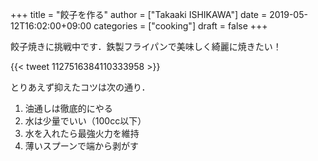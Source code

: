 +++
title = "餃子を作る"
author = ["Takaaki ISHIKAWA"]
date = 2019-05-12T16:02:00+09:00
categories = ["cooking"]
draft = false
+++

餃子焼きに挑戦中です．鉄製フライパンで美味しく綺麗に焼きたい！

{{< tweet 1127516384110333958 >}}

とりあえず抑えたコツは次の通り．

1.  油通しは徹底的にやる
2.  水は少量でいい（100cc以下）
3.  水を入れたら最強火力を維持
4.  薄いスプーンで端から剥がす
